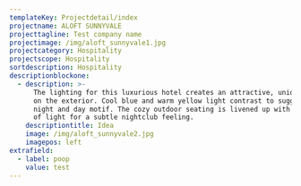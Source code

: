 ```yaml
---
templateKey: Projectdetail/index
projectname: ALOFT SUNNYVALE
projecttagline: Test company name
projectimage: /img/aloft_sunnyvale1.jpg
projectcategory: Hospitality
projectscope: Hospitality
sortdescription: Hospitality
descriptionblockone:
  - description: >-
      The lighting for this luxurious hotel creates an attractive, unique vibe
      on the exterior. Cool blue and warm yellow light contrast to suggest a
      night and day motif. The cozy outdoor seating is livened up with crosses
      of light for a subtle nightclub feeling.
    descriptiontitle: Idea
    image: /img/aloft_sunnyvale2.jpg
    imagepos: left
extrafield:
  - label: poop
    value: test
---
```


